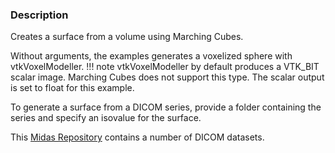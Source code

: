 ### Description
Creates a surface from a volume using Marching Cubes.

Without arguments, the examples generates a voxelized  sphere with vtkVoxelModeller.
!!! note
    vtkVoxelModeller by default produces a VTK_BIT scalar image. Marching Cubes does not support this type. The scalar output is set to float for this example.

To generate a surface from a DICOM series, provide a folder containing the series and specify an isovalue for the surface.

This [Midas Repository](http://placid.nlm.nih.gov/community/21) contains a number of DICOM datasets.

